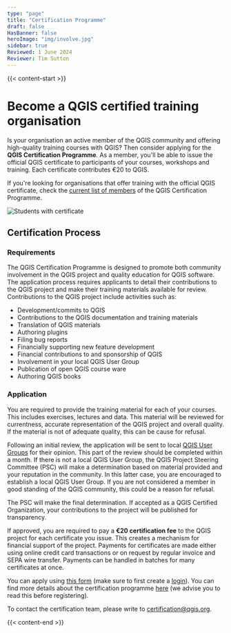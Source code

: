 ```yaml
---
type: "page"
title: "Certification Programme"
draft: false
HasBanner: false
heroImage: "img/involve.jpg"
sidebar: true
Reviewed: 1 June 2024
Reviewer: Tim Sutton
---
```


{{< content-start >}}

# Become a QGIS certified training organisation
Is your organisation an active member of the QGIS community and offering high-quality training courses with QGIS? Then consider applying for the **QGIS Certification Programme**. As a member, you'll be able to issue the official QGIS certificate to participants of your courses, workshops and training. Each certificate contributes €20 to QGIS.

If you're looking for organisations that offer training with the official QGIS certificate, check the [current list of members](https://changelog.qgis.org/en/qgis/certifyingorganisation/list/) of the QGIS Certification Programme.

![Students with certificate](../students_with_certificate.webp "Students with certificate")

## Certification Process
### Requirements

The QGIS Certification Programme is designed to promote both community involvement in the QGIS project and quality education for QGIS software. The application process requires applicants to detail their contributions to the QGIS project and make their training materials available for review. Contributions to the QGIS project include activities such as:

*   Development/commits to QGIS
*   Contributions to the QGIS documentation and training materials
*   Translation of QGIS materials
*   Authoring plugins
*   Filing bug reports
*   Financially supporting new feature development
*   Financial contributions to and sponsorship of QGIS
*   Involvement in your local QGIS User Group
*   Publication of open QGIS course ware
*   Authoring QGIS books
    

### Application

You are required to provide the training material for each of your courses. This includes exercises, lectures and data. This material will be reviewed for currentness, accurate representation of the QGIS project and overall quality. If the material is not of adequate quality, this can be cause for refusal.

Following an initial review, the application will be sent to local [QGIS User Groups](https://qgis.org/community/groups/) for their opinion. This part of the review should be completed within a month. If there is not a local QGIS User Group, the QGIS Project Steering Committee (PSC) will make a determination based on material provided and your reputation in the community. In this latter case, you are encouraged to establish a local QGIS User Group. If you are not considered a member in good standing of the QGIS community, this could be a reason for refusal.

The PSC will make the final determination. If accepted as a QGIS Certified Organization, your contributions to the project will be published for transparency.

If approved, you are required to pay a **€20 certification fee** to the QGIS project for each certificate you issue. This creates a mechanism for financial support of the project. Payments for certificates are made either using online credit card transactions or on request by regular invoice and SEPA wire transfer. Payments can be handled in batches for many certificates at once.

You can apply using [this form](https://changelog.qgis.org/en/qgis/create-certifyingorganisation/) (make sure to first create a [login](https://changelog.qgis.org/en/accounts/signup/)). You can find more details about the certification programme [here](https://changelog.qgis.org/en/qgis/about/) (we advise you to read this before registering).

To contact the certification team, please write to [certification@qgis.org](mailto:certification@qgis.org).

{{< content-end >}}
